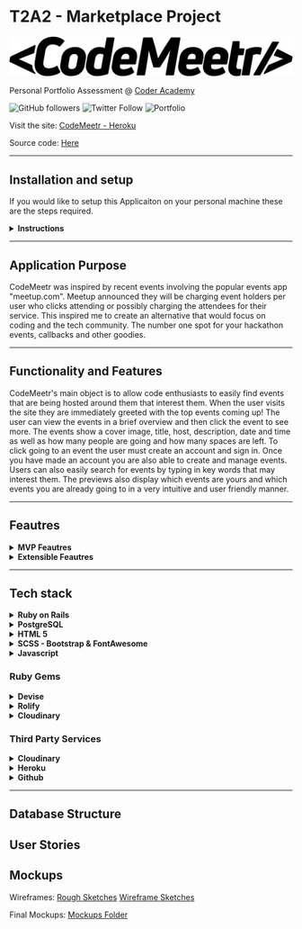 ﻿# T2A2 - Marketplace Project

![CodeMeetr Logo](https://github.com/alexleybourne/CodeMeetr/blob/master/graphics/CodeMeetr_logo.png?raw=true)

Personal Portfolio Assessment @ [Coder Academy](https://coderacademy.edu.au/)

![GitHub followers](https://img.shields.io/github/followers/alexleybourne?style=flat&logo=github) ![Twitter Follow](https://img.shields.io/twitter/follow/AlexLeybourne?&style=flat&logo=twitter&logoColor=white) ![Portfolio](https://img.shields.io/badge/Portfolio-AlexLeybourne.com%20-blue?style=flat&logo=google-chrome&logoColor=white&link=http://alexleybourne.com)



Visit the site: 
[CodeMeetr - Heroku](http://codemeetr.herokuapp.com/)

Source code: 
[Here](https://github.com/alexleybourne/CodeMeetr/tree/master/src)

___

<h2>Installation and setup</h2>

If you would like to setup this Applicaiton on your personal machine these are the steps required.

<details>
	<summary>
		<b> Instructions </b>
	</summary>
	
-   fork and clone
-   bundle install
-   update  `config/database.yml`  with your postgresql username & password
-   update  `config/credentials.yml`  with your cloudinary api key. In order to decrypt the file to edit, type  `EDITOR='code --wait' rails credentials:edit`  into your command line.
-   `rails db:setup`  - setup the database
-   `rails db:schema:load`  - load the schema for the database
-   `rails db:seed`  - load the items into the database
-   `rails s`  to run the server

The default server is located at  [http://localhost:3000/](http://localhost:3000/)

</details>

___

<h2>Application Purpose</h2>
CodeMeetr was inspired by recent events involving the popular events app "meetup.com". Meetup announced they will be charging event holders per user who clicks attending or possibly charging the attendees for their service. This inspired me to create an alternative that would focus on coding and the tech community. The number one spot for your hackathon events, callbacks and other goodies.  <br>

___
<h2> Functionality and Features</h2>
CodeMeetr's main object is to allow code enthusiasts to easily find events that are being hosted around them that interest them. When the user visits the site they are immediately greeted with the top events coming up! 
The user can view the events in a brief overview and then click the event to see more. The events show a cover image, title, host, description, date and time as well as how many people are going and how many spaces are left. 
To click going to an event the user must create an account and sign in. Once you have made an account you are also able to create and manage events. 
Users can also easily search for events by typing in key words that may interest them. The previews also display which events are yours and which events you are already going to in a very intuitive and user friendly manner. 

___
## Feautres 

<details>
	<summary>
		<b> MVP Feautres </b>
	</summary>
	
#### User Accounts
- CodeMeetr allows users to create accounts with secure passwords and upload a profile photo.

#### Authentication & Authorisation
- The public is able to view all events and search the site. However any further interaction requires the user to make an account. 

- User id's are checked against all events they interact with. This makes sure they can only edit their own events and the events they are going to can easily be tracked also.
#### Event CRUD
- The ability to create, read, update and delete events is a key part to CodeMeetr. 
 #### Event Search
- All events can easily be searched for by key words and potentially categories.
#### Image Upload
- Each event has a cover image that can easily be uploaded and updated. If the user chooses to not upload an image on creation a default image is used until they upload one at a later date. Each account also allows for Account profile pictures.
 
 #### Capacity and Promotion Values
- Each event has it's own values attaining to their capacity and if the event is promoted on the front page. Increased capacity results in the event owner paying a once off fee for that event. Promotions also are a one off fee to put the event on the front page of the website. The Higher Priority the higher it is on the page.

</details>

<details>
	<summary>
		<b> Extensible Feautres </b>
	</summary>
	
#### Event Photos
- Each event has a photos page for all photos to be uploaded and shared during / after the event.

#### Calendar View
- A Calendar view for the user to easily see all their events organised in a time based view.

#### Event Comments
- A Comments section on each event for updates, questions and more. Creating easy communication between users and event owners.

 #### Google Maps API
- Easily allow userss to find event locations with an event location prieview and quick google maps link to the event location.

#### Stripe Payments
- Each event has prices assosciated with the event based on Event Capacity and promotion value. 
 
</details>

___
## Tech stack 
<details>
	<summary>
		<b> Ruby on Rails </b>
	</summary>
	
Ruby on Rails, or Rails, is a server-side web application framework written in Ruby under the MIT License. Rails is a model–view–controller framework, providing default structures for a database, a web service, and web pages
	
[Rails v- 5.2.3](https://guides.rubyonrails.org/v5.2/getting_started.html)

[Ruby v-2.6.3](https://ruby-doc.org/stdlib-2.6.3/)

</details>

<details>
	<summary>
		<b> PostgreSQL </b>
	</summary>
	
PostgreSQL is a free and open-source relational database management system emphasizing extensibility and technical standards compliance built on the SQL language. It is designed to handle a range of workloads, from single machines to data warehouses or Web services with many concurrent users.
	
[PostgreSQL](https://www.postgresql.org/docs/10/index.html)

</details>

<details>
	<summary>
		<b> HTML 5 </b>
	</summary>
	
HTML5 is a software solution stack that defines the properties and behaviors of web page content by implementing a markup based pattern to it. HTML5 is the fifth and current major version of HTML, and subsumes XHTML. HTML was used for our web front end.
	
[HTML5](https://developer.mozilla.org/en-US/docs/Web/Guide/HTML/HTML5)
</details>

<details>
	<summary>
		<b> SCSS - Bootstrap & FontAwesome </b>
	</summary>
	
Bootstrap, the world’s most popular framework for building responsive, mobile-first sites. Bootstrap was used for all styling and interactive components on the site. Bootstrap was used for its ease of use, aesthetic appeal, numerous components, JS integrations and responsive first properties. Bootstrap speeds up front end development immensely.
Font Awesome is a web font containing all the icons from the Twitter Bootstrap framework, and now many more. It allows you to easily use many icons across your site that are stored remotely.

[Bootstrap](https://getbootstrap.com/docs/4.3/getting-started/introduction/)

[FontAwesome](https://fontawesome.com/?utm_source=v4_homepage&utm_medium=display&utm_campaign=fa5_released&utm_content=banner)

</details>


<details>
	<summary>
		<b> Javascript </b>
	</summary>
	
JavaScript, often abbreviated as JS, is a high-level, interpreted scripting language that conforms to the ECMAScript specification. JavaScript has curly-bracket syntax, dynamic typing, prototype-based object-orientation, and first-class functions Javascript was also used for many front end interactions, such as repsonsive drop downs and many under the hood Bootstrap integrations.

[Javascript](https://devdocs.io/javascript/)
</details>

### Ruby Gems

 <details>
	<summary>
		<b> Devise </b>
	</summary>
	
Devise is used for user authentication. Everything from Login, Sessions, Secure passwords and more.

[Devise Gem](https://rubygems.org/gems/devise/versions/4.2.0)
</details>

<details>
	<summary>
		<b> Rolify </b>
	</summary>
	
Rolify was first originally used in this Appliction for user Authorisation. However it was conflicting with Heroku, resulting in it being uninstalled. Users are now all Authorised by their user id. Many actions will only go through if they are signed in with devise and their current user id matches the resources attached user id.

[Rolify Gem](https://rubygems.org/gems/rolify)
</details>

<details>
	<summary>
		<b> Cloudinary </b>
	</summary>
	
The Cloudinary gem is used for the integration of the 3rd party service cloudinary. This is used for image uploads through the applicaiton.

[Cloudinary Gem](https://rubygems.org/gems/cloudinary)
</details>

### Third Party Services

<details>
	<summary>
		<b> Cloudinary </b>
	</summary>
	
Cloudinary is a image cloud hosting service that allows you to off-load the tasks of uploading and handling image assests. Cloudinary dynamically optimises your content and delivers it in a fast and efficient manner. 

[Cloudinary](https://cloudinary.com/)

</details>

<details>
	<summary>
		<b> Heroku </b>
	</summary>
	
Heroku is a container-based cloud Platform as a Service (PaaS). Developers use Heroku to deploy, manage, and scale modern apps. This Appliction makes use of Heroku's free service model for small projects. Heorku also streamlines deployment through its Git integration allowing updates to easily be pushed to Heroku as you would any other remote git repository.

[Heorku](https://www.heroku.com/home)

</details>

<details>
	<summary>
		<b> Github</b>
	</summary>
	
Last but not least it Github, a developers best friend. GitHub is a website and cloud-based service that helps developers store and manage their code, as well as track and control changes to their code.

[Github](https://github.com/)

</details>

___
## Database Structure 

## User Stories


## Mockups
Wireframes:
[Rough Sketches](https://projects.invisionapp.com/freehand/document/1OlpCT6OA)
[Wireframe Sketches](https://raw.githubusercontent.com/alexleybourne/CodeMeetr/master/graphics/CodeMeetr_wireframe_sketches.png)

Final Mockups:
[Mockups Folder](https://github.com/alexleybourne/CodeMeetr/tree/master/graphics/mockups)



